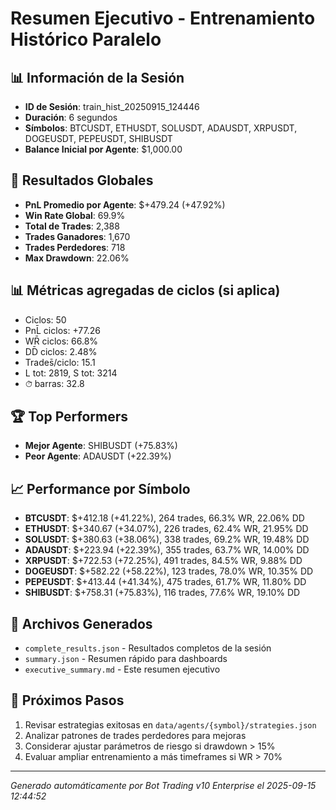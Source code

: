 # Resumen Ejecutivo - Entrenamiento Histórico Paralelo

## 📊 Información de la Sesión
- **ID de Sesión**: train_hist_20250915_124446
- **Duración**: 6 segundos
- **Símbolos**: BTCUSDT, ETHUSDT, SOLUSDT, ADAUSDT, XRPUSDT, DOGEUSDT, PEPEUSDT, SHIBUSDT
- **Balance Inicial por Agente**: $1,000.00

## 🎯 Resultados Globales
- **PnL Promedio por Agente**: $+479.24 (+47.92%)
- **Win Rate Global**: 69.9%
- **Total de Trades**: 2,388
- **Trades Ganadores**: 1,670
- **Trades Perdedores**: 718
- **Max Drawdown**: 22.06%

## 📊 Métricas agregadas de ciclos (si aplica)
- Ciclos: 50
- PnL̄ ciclos: +77.26
- WR̄ ciclos: 66.8%
- DD̄ ciclos: 2.48%
- Trades̄/ciclo: 15.1
- L tot: 2819, S tot: 3214
- ⏱̄ barras: 32.8


## 🏆 Top Performers
- **Mejor Agente**: SHIBUSDT (+75.83%)
- **Peor Agente**: ADAUSDT (+22.39%)

## 📈 Performance por Símbolo
- **BTCUSDT**: $+412.18 (+41.22%), 264 trades, 66.3% WR, 22.06% DD
- **ETHUSDT**: $+340.67 (+34.07%), 226 trades, 62.4% WR, 21.95% DD
- **SOLUSDT**: $+380.63 (+38.06%), 338 trades, 69.2% WR, 19.48% DD
- **ADAUSDT**: $+223.94 (+22.39%), 355 trades, 63.7% WR, 14.00% DD
- **XRPUSDT**: $+722.53 (+72.25%), 491 trades, 84.5% WR, 9.88% DD
- **DOGEUSDT**: $+582.22 (+58.22%), 123 trades, 78.0% WR, 10.35% DD
- **PEPEUSDT**: $+413.44 (+41.34%), 475 trades, 61.7% WR, 11.80% DD
- **SHIBUSDT**: $+758.31 (+75.83%), 116 trades, 77.6% WR, 19.10% DD

## 📁 Archivos Generados
- `complete_results.json` - Resultados completos de la sesión
- `summary.json` - Resumen rápido para dashboards
- `executive_summary.md` - Este resumen ejecutivo

## 🎯 Próximos Pasos
1. Revisar estrategias exitosas en `data/agents/{symbol}/strategies.json`
2. Analizar patrones de trades perdedores para mejoras
3. Considerar ajustar parámetros de riesgo si drawdown > 15%
4. Evaluar ampliar entrenamiento a más timeframes si WR > 70%

---
*Generado automáticamente por Bot Trading v10 Enterprise el 2025-09-15 12:44:52*
